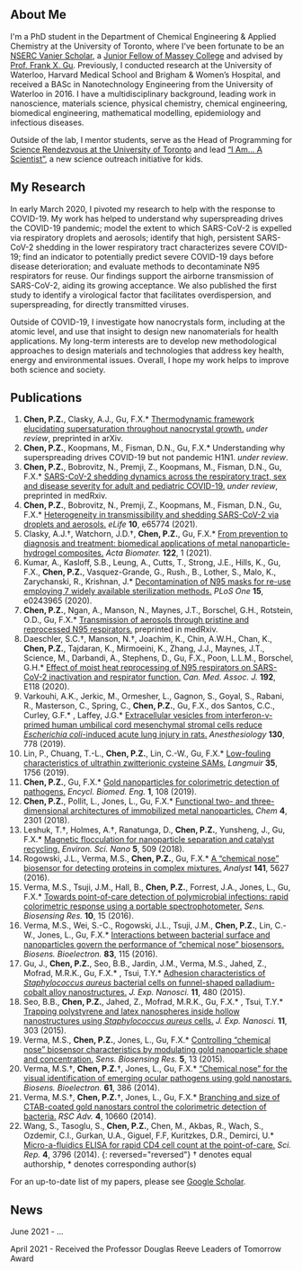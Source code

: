 ## About Me
I'm a PhD student in the Department of Chemical Engineering & Applied Chemistry at the University of Toronto, where I've been fortunate to be an [NSERC Vanier Scholar](https://vanier.gc.ca/en/home-accueil.html), a [Junior Fellow of Massey College](https://www.masseycollege.ca/) and advised by [Prof. Frank X. Gu](https://chem-eng.utoronto.ca/faculty-staff/faculty-members/frank-gu/). Previously, I conducted research at the University of Waterloo, Harvard Medical School and Brigham & Women’s Hospital, and received a BASc in Nanotechnology Engineering from the University of Waterloo in 2016. I have a multidisciplinary background, leading work in nanoscience, materials science, physical chemistry, chemical engineering, biomedical engineering, mathematical modelling, epidemiology and infectious diseases. 

Outside of the lab, I mentor students, serve as the Head of Programming for [Science Rendezvous at the University of Toronto](http://www.sciencerendezvousuoft.ca/science-rendezvous/) and lead [“I Am… A Scientist”](https://www.youtube.com/playlist?list=PLguaypFyd20heLkrIZdqmsxJa6IumCd4a), a new science outreach initiative for kids. 

## My Research
In early March 2020, I pivoted my research to help with the response to COVID-19. My work has helped to understand why superspreading drives the COVID-19 pandemic; model the extent to which SARS-CoV-2 is expelled via respiratory droplets and aerosols; identify that high, persistent SARS-CoV-2 shedding in the lower respiratory tract characterizes severe COVID-19; find an indicator to potentially predict severe COVID-19 days before disease deterioration; and evaluate methods to decontaminate N95 respirators for reuse. Our findings support the airborne transmission of SARS-CoV-2, aiding its growing acceptance. We also published the first study to identify a virological factor that facilitates overdispersion, and superspreading, for directly transmitted viruses. 

Outside of COVID-19, I investigate how nanocrystals form, including at the atomic level, and use that insight to design new nanomaterials for health applications. My long-term interests are to develop new methodological approaches to design materials and technologies that address key health, energy and environmental issues. Overall, I hope my work helps to improve both science and society.

## Publications
1. **Chen, P.Z.**, Clasky, A.J., Gu, F.X.* [Thermodynamic framework elucidating supersaturation throughout nanocrystal growth.](https://arxiv.org/abs/2105.00050) _under review_, preprinted in arXiv.
1. **Chen, P.Z.**, Koopmans, M., Fisman, D.N., Gu, F.X.* Understanding why superspreading drives COVID-19 but not pandemic H1N1. _under review_.
1. **Chen, P.Z.**, Bobrovitz, N., Premji, Z., Koopmans, M., Fisman, D.N., Gu, F.X.* [SARS-CoV-2 shedding dynamics across the respiratory tract, sex and disease severity for adult and pediatric COVID-19.](https://www.medrxiv.org/content/10.1101/2021.02.17.21251926v2) _under review_, preprinted in medRxiv.
1.	**Chen, P.Z.**, Bobrovitz, N., Premji, Z., Koopmans, M., Fisman, D.N., Gu, F.X.* [Heterogeneity in transmissibility and shedding SARS-CoV-2 via droplets and aerosols.](https://doi.org/10.7554/eLife.65774) _eLife_ **10**, e65774 (2021).	
1.	Clasky, A.J.†, Watchorn, J.D.†, **Chen, P.Z.**, Gu, F.X.* [From prevention to diagnosis and treatment: biomedical applications of metal nanoparticle-hydrogel composites.](https://doi.org/10.1016/j.actbio.2020.12.030) _Acta Biomater._ **122**, 1 (2021). 
1.	Kumar, A., Kasloff, S.B., Leung, A., Cutts, T., Strong, J.E., Hills, K., Gu, F.X., **Chen, P.Z.**, Vasquez-Grande, G., Rush., B., Lother, S., Malo, K., Zarychanski, R., Krishnan, J.* [Decontamination of N95 masks for re-use employing 7 widely available sterilization methods.](https://doi.org/10.1371/journal.pone.0243965) _PLoS One_ **15**, e0243965 (2020). 
1.	**Chen, P.Z.**, Ngan, A., Manson, N., Maynes, J.T., Borschel, G.H., Rotstein, O.D., Gu, F.X.* [Transmission of aerosols through pristine and reprocessed N95 respirators.](https://doi.org/10.1101/2020.05.14.20094821) preprinted in medRxiv.
1.	Daeschler, S.C.†, Manson, N.†, Joachim, K., Chin, A.W.H., Chan, K., **Chen, P.Z.**, Tajdaran, K., Mirmoeini, K., Zhang, J.J., Maynes, J.T., Science, M., Darbandi, A., Stephens, D., Gu, F.X., Poon, L.L.M., Borschel, G.H.* [Effect of moist heat reprocessing of N95 respirators on SARS-CoV-2 inactivation and respirator function.](https://doi.org/10.1503/cmaj.201203) _Can. Med. Assoc. J._ **192**, E118 (2020). 
1.	Varkouhi, A.K., Jerkic, M., Ormesher, L., Gagnon, S., Goyal, S., Rabani, R., Masterson, C., Spring, C., **Chen, P.Z.**, Gu, F.X., dos Santos, C.C., Curley, G.F.* , Laffey, J.G.* [Extracellular vesicles from interferon-γ-primed human umbilical cord mesenchymal stromal cells reduce _Escherichia coli_-induced acute lung injury in rats.](https://doi.org/10.1097/ALN.0000000000002655) _Anesthesiology_ **130**, 778 (2019).
1.	Lin, P., Chuang, T.-L., **Chen, P.Z.**, Lin, C.-W., Gu, F.X.* [Low-fouling characteristics of ultrathin zwitterionic cysteine SAMs.](https://doi.org/10.1021/acs.langmuir.8b01525) _Langmuir_ **35**, 1756 (2019).
1.	**Chen, P.Z.**, Gu, F.X.* [Gold nanoparticles for colorimetric detection of pathogens.](https://doi.org/10.1016/B978-0-12-801238-3.99873-8) _Encycl. Biomed. Eng._ **1**, 108 (2019).
1.	**Chen, P.Z.**, Pollit, L., Jones, L., Gu, F.X.* [Functional two- and three-dimensional architectures of immobilized metal nanoparticles.](https://doi.org/10.1016/j.chempr.2018.07.009) _Chem_ **4**, 2301 (2018).
1.	Leshuk, T.†, Holmes, A.†, Ranatunga, D., **Chen, P.Z.**, Yunsheng, J., Gu, F.X.* [Magnetic flocculation for nanoparticle separation and catalyst recycling.](https://doi.org/10.1039/C7EN00827A) _Environ. Sci. Nano_ **5**, 509 (2018).
1.	Rogowski, J.L., Verma, M.S., **Chen, P.Z.**, Gu, F.X.* [A “chemical nose” biosensor for detecting proteins in complex mixtures.](https://doi.org/10.1039/C6AN00729E) _Analyst_ **141**, 5627 (2016).
1.	Verma, M.S., Tsuji, J.M., Hall, B., **Chen, P.Z.**, Forrest, J.A., Jones, L., Gu, F.X.* [Towards point-of-care detection of polymicrobial infections: rapid colorimetric response using a portable spectrophotometer.](https://doi.org/10.1016/j.sbsr.2016.05.004) _Sens. Biosensing Res._ **10**, 15 (2016).
1.	Verma, M.S., Wei, S.-C., Rogowski, J.L., Tsuji, J.M., **Chen, P.Z.**, Lin, C.-W., Jones, L., Gu, F.X.* [Interactions between bacterial surface and nanoparticles govern the performance of “chemical nose” biosensors.](https://doi.org/10.1016/j.bios.2016.04.024) _Biosens. Bioelectron._ **83**, 115 (2016).
1.	Gu, J., **Chen, P.Z.**, Seo, B.B., Jardin, J.M., Verma, M.S., Jahed, Z., Mofrad, M.R.K., Gu, F.X.* , Tsui, T.Y.* [Adhesion characteristics of _Staphylococcus aureus_ bacterial cells on funnel-shaped palladium-cobalt alloy nanostructures.](https://doi.org/10.1080/17458080.2015.1083126) _J. Exp. Nanosci._ **11**, 480 (2015).
1.	Seo, B.B., **Chen, P.Z.**, Jahed, Z., Mofrad, M.R.K., Gu, F.X.* , Tsui, T.Y.* [Trapping polystyrene and latex nanospheres inside hollow nanostructures using _Staphylococcus aureus_ cells.](https://doi.org/10.1080/17458080.2015.1059505) _J. Exp. Nanosci._ **11**, 303 (2015).
1.	Verma, M.S., **Chen, P.Z.**, Jones, L., Gu, F.X.* [Controlling “chemical nose” biosensor characteristics by modulating gold nanoparticle shape and concentration.](https://doi.org/10.1016/j.sbsr.2015.04.007) _Sens. Biosensing Res._ **5**, 13 (2015). 
1.	Verma, M.S.†, **Chen, P.Z.**†, Jones, L., Gu, F.X.* [“Chemical nose” for the visual identification of emerging ocular pathogens using gold nanostars.](https://doi.org/10.1016/j.bios.2014.05.045) _Biosens. Bioelectron._ **61**, 386 (2014). 
1.	Verma, M.S.†, **Chen, P.Z.**†, Jones, L., Gu, F.X.* [Branching and size of CTAB-coated gold nanostars control the colorimetric detection of bacteria.](https://doi.org/10.1039/C3RA46194G) _RSC Adv._ **4**, 10660 (2014). 
1.	Wang, S., Tasoglu, S., **Chen, P.Z.**, Chen, M., Akbas, R., Wach, S., Ozdemir, C.I., Gurkan, U.A., Giguel, F.F, Kuritzkes, D.R., Demirci, U.* [Micro-a-fluidics ELISA for rapid CD4 cell count at the point-of-care.](https://doi.org/10.1038/srep03796) _Sci. Rep._ **4**, 3796 (2014).
{: reversed="reversed"}	
† denotes equal authorship, * denotes corresponding author(s)

For an up-to-date list of my papers, please see [Google Scholar](https://scholar.google.ca/citations?hl=en&user=MGGFI3IAAAAJ&view_op=list_works&sortby=pubdate). 

## News
June 2021 - ...

April 2021 - Received the Professor Douglas Reeve Leaders of Tomorrow Award
